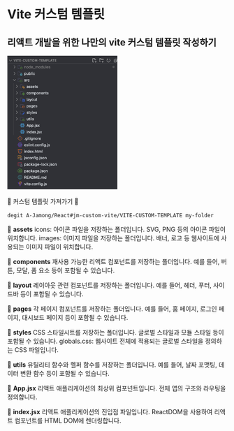 # Vite 커스텀 템플릿
리액트 개발을 위한 나만의 vite 커스텀 템플릿 작성하기
---
<img src="image.png" width=50%/>

🚀 커스텀 템플릿 가져가기 🚀
```
degit A-Jamong/React#jm-custom-vite/VITE-CUSTOM-TEMPLATE my-folder
```

📂 **assets**
icons: 아이콘 파일을 저장하는 폴더입니다. SVG, PNG 등의 아이콘 파일이 위치합니다.
images: 이미지 파일을 저장하는 폴더입니다. 배너, 로고 등 웹사이트에 사용되는 이미지 파일이 위치합니다.

📂 **components**
재사용 가능한 리액트 컴포넌트를 저장하는 폴더입니다. 예를 들어, 버튼, 모달, 폼 요소 등이 포함될 수 있습니다.

📂 **layout**
레이아웃 관련 컴포넌트를 저장하는 폴더입니다. 예를 들어, 헤더, 푸터, 사이드바 등이 포함될 수 있습니다.

📂 **pages**
각 페이지 컴포넌트를 저장하는 폴더입니다. 예를 들어, 홈 페이지, 로그인 페이지, 대시보드 페이지 등이 포함될 수 있습니다.

📂 **styles**
CSS 스타일시트를 저장하는 폴더입니다. 글로벌 스타일과 모듈 스타일 등이 포함될 수 있습니다.
globals.css: 웹사이트 전체에 적용되는 글로벌 스타일을 정의하는 CSS 파일입니다.

📂 **utils**
유틸리티 함수와 헬퍼 함수를 저장하는 폴더입니다. 예를 들어, 날짜 포맷팅, 데이터 변환 함수 등이 포함될 수 있습니다.

📜 **App.jsx**
리액트 애플리케이션의 최상위 컴포넌트입니다. 전체 앱의 구조와 라우팅을 정의합니다.

📜 **index.jsx**
리액트 애플리케이션의 진입점 파일입니다. ReactDOM을 사용하여 리액트 컴포넌트를 HTML DOM에 렌더링합니다.